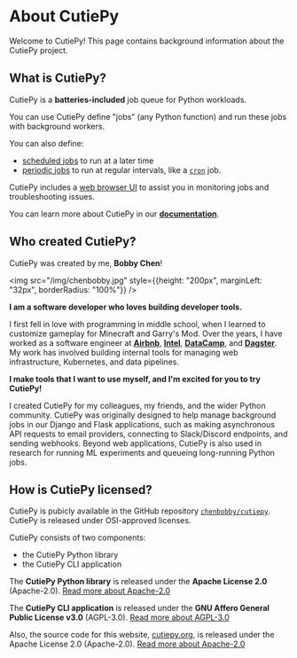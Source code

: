 # About CutiePy

Welcome to CutiePy! This page contains background information about the CutiePy project.

## What is CutiePy?

CutiePy is a **batteries-included** job queue for Python workloads.

You can use CutiePy define "jobs" (any Python function) and run these jobs with background workers.

You can also define:

* [scheduled jobs](#TODO-scheduled-jobs-docs) to run at a later time
* [periodic jobs](#TODO-periodic-jobs-docs) to run at regular intervals, like a [`cron`](https://en.wikipedia.org/wiki/Cron) job.

CutiePy includes a [web browser UI](#TODO-ui-docs) to assist you in monitoring jobs and troubleshooting issues.

You can learn more about CutiePy in our [**documentation**](/docs).

## Who created CutiePy?

CutiePy was created by me, **Bobby Chen**!

<img
    src="/img/chenbobby.jpg"
    style={{height: "200px", marginLeft: "32px", borderRadius: "100%"}}
    />

**I am a software developer who loves building developer tools.**

I first fell in love with programming in middle school, when I learned to customize gameplay for Minecraft and Garry's Mod.
Over the years, I have worked as a software engineer at [**Airbnb**](https://airbnb.com/), [**Intel**](https://www.intel.com/), [**DataCamp**](https://www.datacamp.com/), and [**Dagster**](https://dagster.io/).
My work has involved building internal tools for managing web infrastructure, Kubernetes, and data pipelines.

**I make tools that I want to use myself, and I'm excited for you to try CutiePy!**

I created CutiePy for my colleagues, my friends, and the wider Python community.
CutiePy was originally designed to help manage background jobs in our Django and Flask applications, such as making asynchronous API requests to email providers, connecting to Slack/Discord endpoints, and sending webhooks.
Beyond web applications, CutiePy is also used in research for running ML experiments and queueing long-running Python jobs.

## How is CutiePy licensed?

CutiePy is pubicly available in the GitHub repository [`chenbobby/cutiepy`](https://github.com/chenbobby/cutiepy). CutiePy is released under OSI-approved licenses.

CutiePy consists of two components:

* the CutiePy Python library
* the CutiePy CLI application

The **CutiePy Python library** is released under the **Apache License 2.0** (Apache-2.0). [Read more about Apache-2.0](https://opensource.org/licenses/Apache-2.0)

The **CutiePy CLI application** is released under the **GNU Affero General Public License v3.0** (AGPL-3.0). [Read more about AGPL-3.0](https://opensource.org/licenses/AGPL-3.0)

Also, the source code for this website, [cutiepy.org](https://cutiepy.org), is released under the Apache License 2.0 (Apache-2.0). [Read more about Apache-2.0](https://opensource.org/licenses/Apache-2.0)
